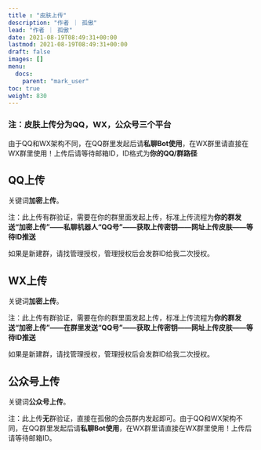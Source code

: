 ```yaml
---
title : "皮肤上传"
description: "作者 ｜ 孤傲"
lead: "作者 ｜ 孤傲"
date: 2021-08-19T08:49:31+00:00
lastmod: 2021-08-19T08:49:31+00:00
draft: false 
images: []
menu:
  docs:
    parent: "mark_user"
toc: true
weight: 830
---
```


### 注：皮肤上传分为QQ，WX，公众号三个平台

由于QQ和WX架构不同，在QQ群里发起后请**私聊Bot使用**，在WX群里请直接在WX群里使用！上传后请等待邮箱ID，ID格式为**你的QQ/群路径**

## QQ上传

关键词**加密上传**。

注：此上传有群验证，需要在你的群里面发起上传，标准上传流程为**你的群发送“加密上传”——私聊机器人“QQ号”——获取上传密钥——网址上传皮肤——等待ID推送**

如果是新建群，请找管理授权，管理授权后会发群ID给我二次授权。

## WX上传

关键词**加密上传**。

注：此上传有群验证，需要在你的群里面发起上传，标准上传流程为**你的群发送“加密上传”——在群里发送“QQ号”——获取上传密钥——网址上传皮肤——等待ID推送**

如果是新建群，请找管理授权，管理授权后会发群ID给我二次授权。

## 公众号上传

关键词**公众号上传**。

注：此上传**无**群验证，直接在孤傲的会员群内发起即可。由于QQ和WX架构不同，在QQ群里发起后请**私聊Bot使用**，在WX群里请直接在WX群里使用！上传后请等待邮箱ID。
